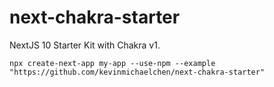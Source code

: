 # next-chakra-starter

NextJS 10 Starter Kit with Chakra v1.

```
npx create-next-app my-app --use-npm --example "https://github.com/kevinmichaelchen/next-chakra-starter"
```

